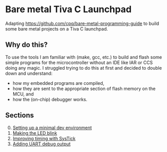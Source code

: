 # Bare metal Tiva C Launchpad
Adapting https://github.com/cpq/bare-metal-programming-guide to build some bare metal projects on a Tiva C launchpad.

## Why do this?
To use the tools I am familiar with (make, gcc, etc.) to build and flash some simple programs for the microcontroller without an IDE like IAR or CCS doing any magic. I struggled trying to do this at first and decided to double down and understand:
- how my embedded programs are compiled,
- how they are sent to the appropriate section of flash memory on the MCU, and
- how the (on-chip) debugger works.

## Sections
0. [Setting up a minimal dev environment](./step-0-minimal/README.md)
1. [Making the LED blink](./step-1-blink-led/README.md)
2. [Improving timing with SysTick](./step-2-blink-led-systick/README.md)
3. [Adding UART debug output](./step-3-uart-debug-output/README.md)
